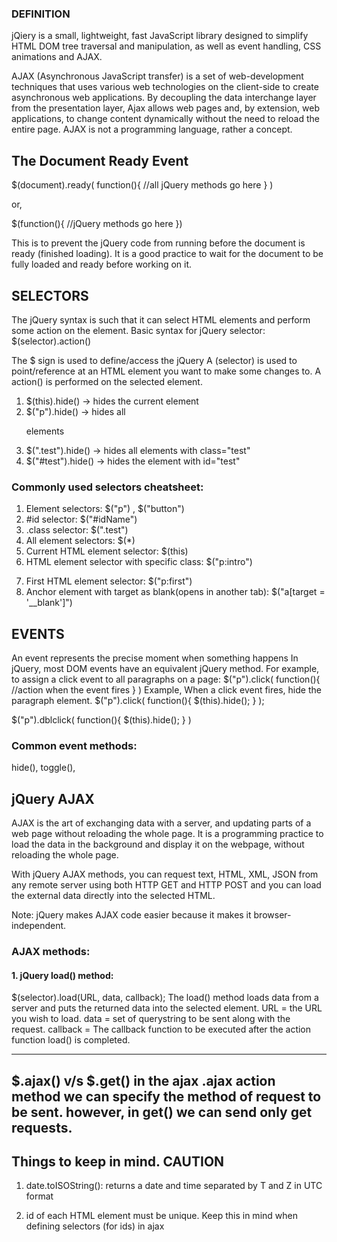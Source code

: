 ### DEFINITION
jQiery is a small, lightweight, fast JavaScript library designed to simplify HTML DOM tree traversal and manipulation, as well as event handling, CSS animations and AJAX.

AJAX (Asynchronous JavaScript transfer) is a set of web-development techniques that uses various web technologies on the client-side to create asynchronous web applications. By decoupling the data interchange layer from the presentation layer, Ajax allows web pages and, by extension, web applications, to change content dynamically without the need to reload the entire page. AJAX is not a programming language, rather a concept.

## The Document Ready Event
$(document).ready(
    function(){
        //all jQuery methods go here
    }
)

or,

$(function(){
    //jQuery methods go here
})

This is to prevent the jQuery code from running before the document is ready (finished loading). It is a good practice to wait for the document to be fully loaded and ready before working on it. 

## SELECTORS
The jQuery syntax is such that it can select HTML elements and perform some action on the element.
Basic syntax for jQuery selector:
$(selector).action()

The $ sign is used to define/access the jQuery
A (selector) is used to point/reference at an HTML element you want to make some changes to.
A action() is performed on the selected element.

1. $(this).hide()  -> hides the current element
2. $("p").hide() -> hides all <p> elements
3. $(".test").hide() -> hides all elements with class="test"
4. $("#test").hide() -> hides the element with id="test"

### Commonly used selectors cheatsheet:
1. Element selectors: $("p") , $("button") 
2. #id selector: $("#idName")
3. .class selector: $(".test")
4. All element selectors: $(*)
5. Current HTML element selector: $(this)
6. HTML element selector with specific class: $("p:intro") <p class="intro"></p>
7. First HTML element selector: $("p:first")
8. Anchor element with target as blank(opens in another tab): $("a[target = '__blank']")

## EVENTS
An event represents the precise moment when something happens
In jQuery, most DOM events have an equivalent jQuery method. For example, to assign a click event to all paragraphs on a page:
$("p").click(
    function(){
        //action when the event fires
    }
)
Example,
When a click event fires, hide the paragraph element.
$("p").click(
    function(){
        $(this).hide();
    }
);

$("p").dblclick(
    function(){
        $(this).hide();
    }
)

### Common event methods:
hide(), toggle(), 

## jQuery AJAX
AJAX is the art of exchanging data with a server, and updating parts of a web page without reloading the whole page. It is a programming practice to load the data in the background and display it on the webpage, without reloading the whole page.

With jQuery AJAX methods, you can request text, HTML, XML, JSON from any remote server using both HTTP GET and HTTP POST and you can load the external data directly into the selected HTML.

Note: jQuery makes AJAX code easier because it makes it browser-independent.

### AJAX methods:
#### 1. jQuery load() method:
$(selector).load(URL, data, callback);
The load() method loads data from a server and puts the returned data into the selected element.
URL = the URL you wish to load.
data = set of querystring to be sent along with the request.
callback = The callback function to be executed after the action function load() is completed.

-------------------------------------------------------
$.ajax() v/s $.get()
in the ajax .ajax action method we can specify the method of request to be sent.
however, in get() we can send only get requests. 
--------------------------------------------------------

## Things to keep in mind. CAUTION
1. date.toISOString():
returns a date and time separated by T and Z in UTC format

2. id of each HTML element must be unique. Keep this in mind when defining selectors (for ids) in ajax